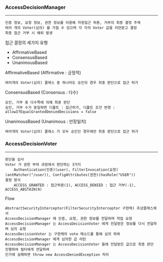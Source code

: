 ### AccessDecisionManager

---

    인증 정보, 요청 정보, 권한 정보를 이용해 자원접근 허용, 거부의 최종 결정 주체
    여러 개의 Voter(심의) 를 가질 수 있으며 각 각의 Voter 값을 리턴받고 결정
    최종 접근 거부 시 예외 발생

접근 결정의 세가지 유형

* AffirmativeBased
* ConsensusBased
* UnanimousBased

AffirmativeBased (Affirmative : 긍정적)

    여러개의 Voter(심의) 클래스 중 하나라도 승인의 경우 최종 판단으로 접근 허가

ConsensusBased (Consensus : 다수)

    승인, 거부 중 다수쪽에 의해 최종 판단
    승인, 거부 수가 동일하면 디폴트 : 접근허가, 디폴트 조건 변경 : allowIfEqualGrantedDeniedDecisions = false

UnanimousBased (Unanimous : 만장일치)

    여러개의 Voter(심의) 클래스 가 모두 승인인 경우에만 최종 판단으로 접근 허가

### AccessDecisionVoter

---

    판단을 심사
    Voter 가 권한 부여 과정에서 판단하는 3가지
        Authentication(인증)(user), FilterInvocation(요청)(antMatcher("/user)), ConfigAttributes(권한)(hasRole("USER"))
    결정 방식
        ACCESS_GRANTED : 접근허용(1), ACCESS_DENIED : 접근 거부(-1), ACCESS_ABSTAIN(0)
    

Flow

    AbstractSecurityInterceptor(FilterSecurityInterceptor 구현체) 추상클래스에서 
    AccessDecisionManager 에 인증, 요청, 권한 정보를 전달하며 작업 요청
    AccessDecisionManager 는 AccessDecisionVoter 에게 전달받은 정보를 다시 전달하며 심의 요청
    AccessDecisionVoter 는 구현체의 vote 메소드를 통해 심의 하여 AccessDecisionManager 에게 심의한 값 리턴
    AccessDecisionManager 는 AccessDecisionVoter 들에 전달받은 값으로 최종 판단 진행하여 필터에게 전달하며
    인가에 실패하면 throw new AccessDeniedException 처리